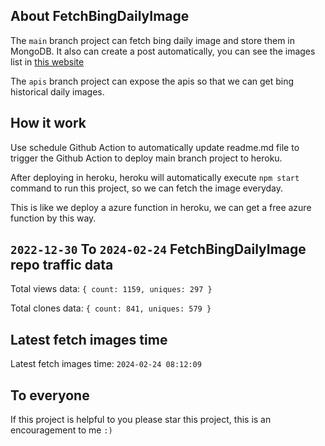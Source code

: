 ## About FetchBingDailyImage

The `main` branch project can fetch bing daily image and store them in MongoDB.
It also can create a post automatically, you can see the images list in [this website](https://oursalbum.netlify.app)

The `apis` branch project can expose the apis so that we can get bing historical daily images.

## How it work

Use schedule Github Action to automatically update readme.md file to trigger the Github Action to deploy main branch project to heroku.

After deploying in heroku, heroku will automatically execute `npm start` command to run this project, so we can fetch the image everyday.

This is like we deploy a azure function in heroku, we can get a free azure function by this way.

## `2022-12-30` To `2024-02-24` FetchBingDailyImage repo traffic data

Total views data: `{ count: 1159, uniques: 297 }`

Total clones data: `{ count: 841, uniques: 579 }`

## Latest fetch images time

Latest fetch images time: `2024-02-24 08:12:09`

## To everyone

If this project is helpful to you please star this project, this is an encouragement to me `:)`



